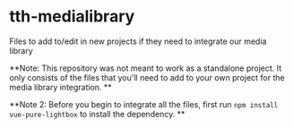 # tth-medialibrary
Files to add to/edit in new projects if they need to integrate our media library

**Note: This repository was not meant to work as a standalone project. It only consists of the files that you'll need to add to your own project for the media library integration. **

**Note 2: Before you begin to integrate all the files, first run `npm install vue-pure-lightbox` to install the dependency. **
